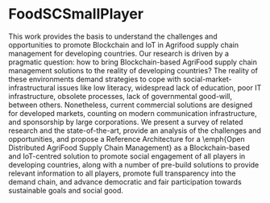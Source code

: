 # FoodSCSmallPlayer
This work provides the basis to understand the challenges and opportunities to promote Blockchain and IoT in Agrifood supply chain management for developing countries. Our research is driven by a pragmatic question: how to bring Blockchain-based AgriFood supply chain management solutions to the reality of developing countries? The reality of these environments demand strategies to cope with social-market-infrastructural issues like low literacy, widespread lack of education, poor IT infrastructure, obsolete processes, lack of governmental good-will, between others. Nonetheless, current commercial solutions are designed for developed markets, counting on modern communication infrastructure, and sponsorship by large corporations. We present a survey of related research and the state-of-the-art, provide an analysis of the challenges and opportunities,  and propose a Reference Architecture for a \emph{Open Distributed AgriFood Supply Chain Management} as a Blockchain-based and IoT-centred solution to promote social engagement of all players in developing countries, along with a number of pre-build solutions to provide relevant information to all players, promote full transparency into the demand chain, and advance democratic and fair participation towards sustainable goals and social good.

